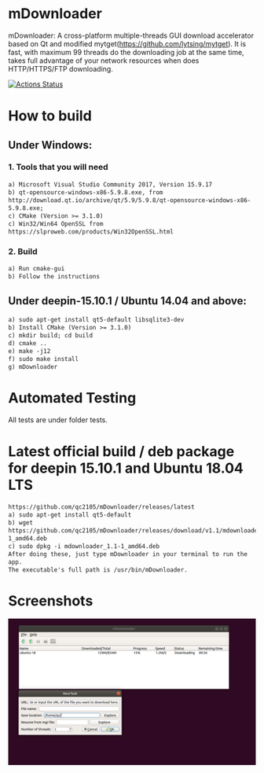 # mDownloader
mDownloader: A cross-platform multiple-threads GUI download accelerator based on Qt and modified mytget(https://github.com/lytsing/mytget).
It is fast, with maximum 99 threads do the downloading job at the same time, takes full advantage of your network resources when does HTTP/HTTPS/FTP downloading. 

[![Actions Status](https://github.com/qc2105/mDownloader/workflows/CI/badge.svg)](https://github.com/qc2105/mDownloader/actions)

# How to build

## Under Windows:

### 1. Tools that you will need

	a) Microsoft Visual Studio Community 2017, Version 15.9.17
	b) qt-opensource-windows-x86-5.9.8.exe, from http://download.qt.io/archive/qt/5.9/5.9.8/qt-opensource-windows-x86-5.9.8.exe;
	c) CMake (Version >= 3.1.0)
	c) Win32/Win64 OpenSSL from https://slproweb.com/products/Win32OpenSSL.html

### 2. Build

	a) Run cmake-gui
	b) Follow the instructions

## Under deepin-15.10.1 / Ubuntu 14.04 and above:

 	a) sudo apt-get install qt5-default libsqlite3-dev
	b) Install CMake (Version >= 3.1.0)
	c) mkdir build; cd build 
	d) cmake ..
	e) make -j12
	f) sudo make install
	g) mDownloader

# Automated Testing

All tests are under folder tests. 

# Latest official build / deb package for deepin 15.10.1 and Ubuntu 18.04 LTS
	https://github.com/qc2105/mDownloader/releases/latest
	a) sudo apt-get install qt5-default
	b) wget https://github.com/qc2105/mDownloader/releases/download/v1.1/mdownloader_1.1-1_amd64.deb
	c) sudo dpkg -i mdownloader_1.1-1_amd64.deb
	After doing these, just type mDownloader in your terminal to run the app.
	The executable's full path is /usr/bin/mDownloader.

# Screenshots
![screenshot1](https://raw.githubusercontent.com/qc2105/mDownloader/master/Screenshot%20from%202019-04-13%2016-53-31.png)

